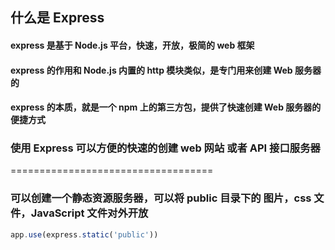 ## 什么是 Express
#### express 是基于 Node.js 平台，快速，开放，极简的 web 框架
#### express 的作用和 Node.js 内置的 http 模块类似，是专门用来创建 Web 服务器的
#### express 的本质，就是一个 npm 上的第三方包，提供了快速创建 Web 服务器的便捷方式

### 使用 Express 可以方便的快速的创建 web 网站 或者 API 接口服务器
=================================== <br/>
### 可以创建一个静态资源服务器，可以将 public 目录下的 图片，css 文件，JavaScript 文件对外开放
```js
app.use(express.static('public'))
```